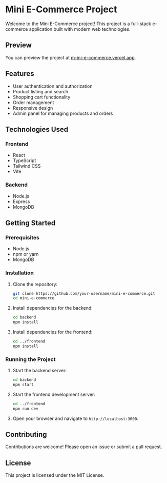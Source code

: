# Mini E-Commerce Project 

Welcome to the Mini E-Commerce project! This project is a full-stack e-commerce application built with modern web technologies.

## Preview

You can preview the project at [m-ini-e-commerce.vercel.app](https://m-ini-e-commerce.vercel.app).

## Features

- User authentication and authorization
- Product listing and search
- Shopping cart functionality
- Order management
- Responsive design
- Admin panel for managing products and orders

## Technologies Used

### Frontend

- React
- TypeScript
- Tailwind CSS
- Vite

### Backend

- Node.js
- Express
- MongoDB



## Getting Started

### Prerequisites

- Node.js
- npm or yarn
- MongoDB

### Installation

1. Clone the repository:

    ```sh
    git clone https://github.com/your-username/mini-e-commerce.git
    cd mini-e-commerce
    ```

2. Install dependencies for the backend:

    ```sh
    cd backend
    npm install
    ```

3. Install dependencies for the frontend:

    ```sh
    cd ../frontend
    npm install
    ```

### Running the Project

1. Start the backend server:

    ```sh
    cd backend
    npm start
    ```

2. Start the frontend development server:

    ```sh
    cd ../frontend
    npm run dev
    ```

3. Open your browser and navigate to `http://localhost:3000`.

## Contributing

Contributions are welcome! Please open an issue or submit a pull request.

## License

This project is licensed under the MIT License.
